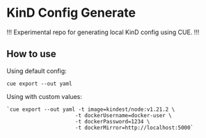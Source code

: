 # KinD Config Generate

!!! Experimental repo for generating local KinD config using CUE. !!!

## How to use

Using default config:
```shell
cue export --out yaml
```

Using with custom values: 
```shell
`cue export --out yaml -t image=kindest/node:v1.21.2 \
                      -t dockerUsername=docker-user \
                      -t dockerPassword=1234 \
                      -t dockerMirror=http://localhost:5000`
```